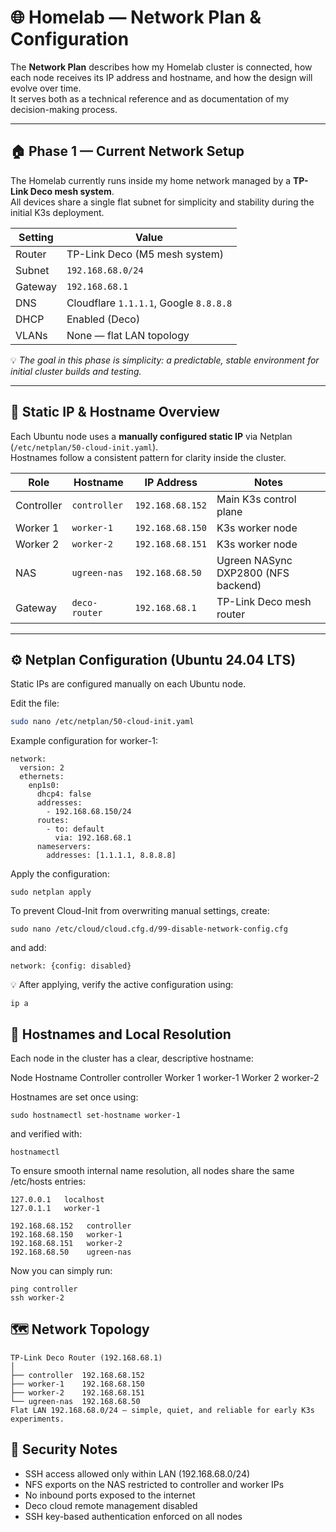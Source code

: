 # 🌐 Homelab — Network Plan & Configuration

The **Network Plan** describes how my Homelab cluster is connected, how each node receives its IP address and hostname, and how the design will evolve over time.  
It serves both as a technical reference and as documentation of my decision-making process.

---

## 🏠 Phase 1 — Current Network Setup

The Homelab currently runs inside my home network managed by a **TP-Link Deco mesh system**.  
All devices share a single flat subnet for simplicity and stability during the initial K3s deployment.

| Setting | Value |
|----------|--------|
| Router | TP-Link Deco (M5 mesh system) |
| Subnet | `192.168.68.0/24` |
| Gateway | `192.168.68.1` |
| DNS | Cloudflare `1.1.1.1`, Google `8.8.8.8` |
| DHCP | Enabled (Deco) |
| VLANs | None — flat LAN topology |

💡 *The goal in this phase is simplicity: a predictable, stable environment for initial cluster builds and testing.*

---
## 🧾 Static IP & Hostname Overview

Each Ubuntu node uses a **manually configured static IP** via Netplan (`/etc/netplan/50-cloud-init.yaml`).  
Hostnames follow a consistent pattern for clarity inside the cluster.

| Role | Hostname | IP Address | Notes |
|------|-----------|-------------|--------|
| Controller | `controller` | `192.168.68.152` | Main K3s control plane |
| Worker 1 | `worker-1` | `192.168.68.150` | K3s worker node |
| Worker 2 | `worker-2` | `192.168.68.151` | K3s worker node |
| NAS | `ugreen-nas` | `192.168.68.50` | Ugreen NASync DXP2800 (NFS backend) |
| Gateway | `deco-router` | `192.168.68.1` | TP-Link Deco mesh router |

---

## ⚙️ Netplan Configuration (Ubuntu 24.04 LTS)

Static IPs are configured manually on each Ubuntu node.

Edit the file:
```bash
sudo nano /etc/netplan/50-cloud-init.yaml

```
Example configuration for worker-1:
```
network:
  version: 2
  ethernets:
    enp1s0:
      dhcp4: false
      addresses:
        - 192.168.68.150/24
      routes:
        - to: default
          via: 192.168.68.1
      nameservers:
        addresses: [1.1.1.1, 8.8.8.8]
```

Apply the configuration:
```
sudo netplan apply
```

To prevent Cloud-Init from overwriting manual settings, create:
```
sudo nano /etc/cloud/cloud.cfg.d/99-disable-network-config.cfg
```

and add:
```
network: {config: disabled}
```

💡 After applying, verify the active configuration using:
```
ip a
```

## 🧱 Hostnames and Local Resolution

Each node in the cluster has a clear, descriptive hostname:

Node	Hostname
Controller	controller
Worker 1	worker-1
Worker 2	worker-2

Hostnames are set once using:
```
sudo hostnamectl set-hostname worker-1
```

and verified with:
```
hostnamectl
```

To ensure smooth internal name resolution, all nodes share the same /etc/hosts entries:
```
127.0.0.1   localhost
127.0.1.1   worker-1

192.168.68.152   controller
192.168.68.150   worker-1
192.168.68.151   worker-2
192.168.68.50    ugreen-nas
```
Now you can simply run:
```
ping controller
ssh worker-2
```

## 🗺️ Network Topology
```
TP-Link Deco Router (192.168.68.1)
│
├── controller  192.168.68.152
├── worker-1    192.168.68.150
├── worker-2    192.168.68.151
└── ugreen-nas  192.168.68.50
Flat LAN 192.168.68.0/24 — simple, quiet, and reliable for early K3s experiments.
```

## 🔐 Security Notes

- SSH access allowed only within LAN (192.168.68.0/24)
- NFS exports on the NAS restricted to controller and worker IPs
- No inbound ports exposed to the internet
- Deco cloud remote management disabled
- SSH key-based authentication enforced on all nodes

